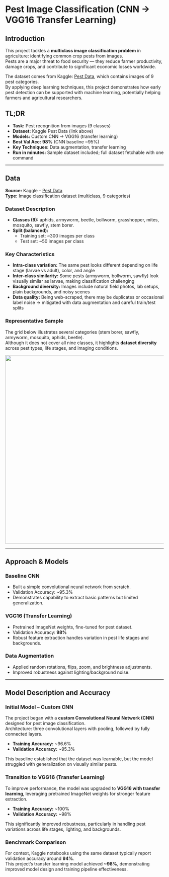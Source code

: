 # Pest Image Classification (CNN → VGG16 Transfer Learning)

## Introduction
This project tackles a **multiclass image classification problem** in agriculture: identifying common crop pests from images.  
Pests are a major threat to food security — they reduce farmer productivity, damage crops, and contribute to significant economic losses worldwide.  

The dataset comes from Kaggle: [Pest Data](https://www.kaggle.com/datasets/simranvolunesia/pest-dataset/data), which contains images of 9 pest categories.  
By applying deep learning techniques, this project demonstrates how early pest detection can be supported with machine learning, potentially helping farmers and agricultural researchers.


## TL;DR
- **Task:** Pest recognition from images (9 classes)  
- **Dataset:** Kaggle Pest Data (link above)  
- **Models:** Custom CNN → VGG16 (transfer learning)  
- **Best Val Acc:** **98%** (CNN baseline ~95%)  
- **Key Techniques:** Data augmentation, transfer learning  
- **Run in minutes:** Sample dataset included; full dataset fetchable with one command  

---


## Data

**Source:** Kaggle – [Pest Data](https://www.kaggle.com/datasets/simranvolunesia/pest-dataset/data)  
**Type:** Image classification dataset (multiclass, 9 categories)

### Dataset Description
- **Classes (9):** aphids, armyworm, beetle, bollworm, grasshopper, mites, mosquito, sawfly, stem borer.  
- **Split (balanced):**  
  - Training set: ~300 images per class
  - Test set: ~50 images per class

### Key Characteristics
- **Intra-class variation:** The same pest looks different depending on life stage (larvae vs adult), color, and angle  
- **Inter-class similarity:** Some pests (armyworm, bollworm, sawfly) look visually similar as larvae, making classification challenging  
- **Background diversity:** Images include natural field photos, lab setups, plain backgrounds, and noisy scenes  
- **Data quality:** Being web-scraped, there may be duplicates or occasional label noise → mitigated with data augmentation and careful train/test splits

### Representative Sample
The grid below illustrates several categories (stem borer, sawfly, armyworm, mosquito, aphids, beetle).  
Although it does not cover all nine classes, it highlights **dataset diversity** across pest types, life stages, and imaging conditions.

<p align="center">
  <img src="assets/pest_samples.png" width="600" />
</p>


---

## Approach & Models

### Baseline CNN
- Built a simple convolutional neural network from scratch.  
- Validation Accuracy: ~95.3%  
- Demonstrates capability to extract basic patterns but limited generalization.  

### VGG16 (Transfer Learning)
- Pretrained ImageNet weights, fine-tuned for pest dataset.  
- Validation Accuracy: **98%**  
- Robust feature extraction handles variation in pest life stages and backgrounds.  

### Data Augmentation
- Applied random rotations, flips, zoom, and brightness adjustments.  
- Improved robustness against lighting/background noise.  

---

## Model Description and Accuracy

### Initial Model – Custom CNN
The project began with a **custom Convolutional Neural Network (CNN)** designed for pest image classification.  
Architecture: three convolutional layers with pooling, followed by fully connected layers.  
- **Training Accuracy:** ~96.6%  
- **Validation Accuracy:** ~95.3%  

This baseline established that the dataset was learnable, but the model struggled with generalization on visually similar pests.

### Transition to VGG16 (Transfer Learning)
To improve performance, the model was upgraded to **VGG16 with transfer learning**, leveraging pretrained ImageNet weights for stronger feature extraction.  
- **Training Accuracy:** ~100%  
- **Validation Accuracy:** ~98%  

This significantly improved robustness, particularly in handling pest variations across life stages, lighting, and backgrounds.

### Benchmark Comparison
For context, Kaggle notebooks using the same dataset typically report validation accuracy around **94%**.  
This project’s transfer learning model achieved **~98%**, demonstrating improved model design and training pipeline effectiveness.

